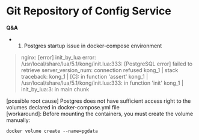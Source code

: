 # Git Repository of Config Service

__Q&A__  
 - 1. Postgres startup issue in docker-compose environment
 
> nginx: [error] init_by_lua error: /usr/local/share/lua/5.1/kong/init.lua:333: [PostgreSQL error] failed to retrieve server_version_num: connection refused
kong_1             | stack traceback:
kong_1             |    [C]: in function 'assert'
kong_1             |    /usr/local/share/lua/5.1/kong/init.lua:333: in function 'init'
kong_1             |    init_by_lua:3: in main chunk

  [possible root cause] Postgres does not have sufficient access right to the volumes declared in docker-compose.yml file  
  [workaround]: 
  Before mounting the containers, you must create the volume manually:
  
    docker volume create --name=pgdata

 